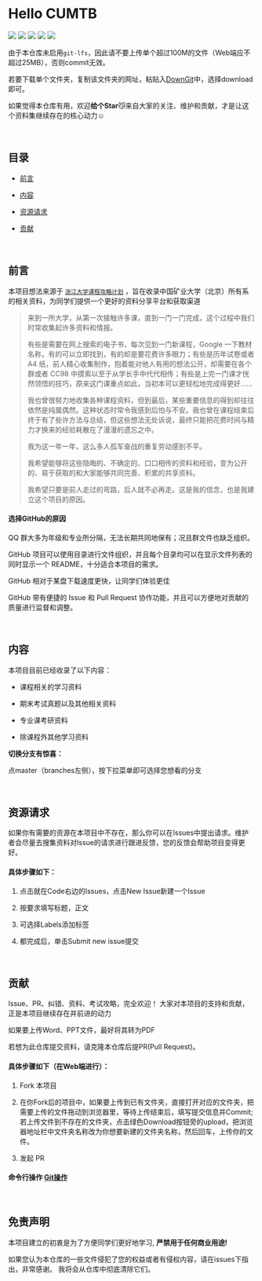 # Hello CUMTB

[![](https://img.shields.io/github/watchers/Alexiosvon/Hello_CUMTB.svg?style=flat)](https://github.com/Alexiosvon/Hello_CUMTB/watchers)
[![](https://img.shields.io/github/stars/Alexiosvon/Hello_CUMTB.svg?style=flat)](https://github.com/Alexiosvon/Hello_CUMTB/stargazers)
[![](https://img.shields.io/github/forks/Alexiosvon/Hello_CUMTB.svg?style=flat)](https://github.com/Alexiosvon/Hello_CUMTB/network/members)
[![](https://img.shields.io/github/issues-pr-closed-raw/Alexiosvon/Hello_CUMTB.svg?style=flat)](https://github.com/Alexiosvon/Hello_CUMTB/issues)
![](https://img.shields.io/github/repo-size/Alexiosvon/Hello_CUMTB.svg?style=flat)

由于本仓库未启用`git-lfs`，因此请不要上传单个超过100M的文件（Web端应不超过25MB），否则commit无效。

若要下载单个文件夹，复制该文件夹的网址，粘贴入[DownGit](https://minhaskamal.github.io/DownGit/#/home)中，选择download即可。

如果觉得本仓库有用，欢迎**给个Star**😼来自大家的关注、维护和贡献，才是让这个资料集继续存在的核心动力☺️

&nbsp;

## 目录

- [前言](#前言)

- [内容](#内容)

- [资源请求](#资源请求)

- [贡献](#贡献)

&nbsp;

## 前言

本项目想法来源于 [`浙江大学课程攻略计划`](https://github.com/QSCTech/zju-icicles) ，旨在收录中国矿业大学（北京）所有系的相关资料，为同学们提供一个更好的资料分享平台和获取渠道

> 来到一所大学，从第一次接触许多课，直到一门一门完成，这个过程中我们时常收集起许多资料和情报。
>
>有些是需要在网上搜索的电子书，每次见到一门新课程，Google 一下教材名称，有的可以立即找到，有的却是要花费许多眼力；有些是历年试卷或者 A4 纸，前人精心收集制作，抱着能对他人有用的想法公开，却需要在各个群或者 CC98 中摸索以至于从学长手中代代相传；有些是上完一门课才恍然领悟的技巧，原来这门课重点如此，当初本可以更轻松地完成得更好……
>
>我也曾很努力地收集各种课程资料，但到最后，某些重要信息的得到却往往依然是纯属偶然。这种状态时常令我感到后怕与不安。我也曾在课程结束后终于有了些许方法与总结，但这些想法无处诉说，最终只能把花费时间与精力才换来的经验耗散在了漫漫的遗忘之中。
>
>我为这一年一年，这么多人孤军奋战的重复劳动感到不平。
>
>我希望能够将这些隐晦的、不确定的、口口相传的资料和经验，变为公开的、易于获取的和大家能够共同完善、积累的共享资料。
>
>我希望只要是前人走过的弯路，后人就不必再走。这是我的信念，也是我建立这个项目的原因。

#### 选择GitHub的原因

  QQ 群大多为年级和专业所分隔，无法长期共同地保有；况且群文件也缺乏组织。
  
  GitHub 项目可以使用目录进行文件组织，并且每个目录均可以在显示文件列表的同时显示一个 README，十分适合本项目的需求。
  
  GitHub 相对于某盘下载速度更快，让同学们体验更佳
  
  GitHub 带有便捷的 Issue 和 Pull Request 协作功能，并且可以方便地对贡献的质量进行监督和调整。
  
&nbsp;

## 内容

本项目目前已经收录了以下内容：

- 课程相关的学习资料

- 期末考试真题以及其他相关资料

- 专业课考研资料

- 除课程外其他学习资料

**切换分支有惊喜：**
  
  点master（branches左侧），按下拉菜单即可选择您想看的分支

&nbsp;

## 资源请求

如果你有需要的资源在本项目中不存在，那么你可以在Issues中提出请求。维护者会尽量去搜集资料对Issue的请求进行跟进反馈，您的反馈会帮助项目变得更好。

#### 具体步骤如下：

1. 点击就在Code右边的Issues，点击New Issue新建一个Issue

2. 按要求填写标题，正文

3. 可选择Labels添加标签

4. 都完成后，单击Submit new issue提交

&nbsp;

## 贡献

Issue、PR、纠错、资料、考试攻略，完全欢迎！
大家对本项目的支持和贡献，正是本项目继续存在并前进的动力

如果要上传Word、PPT文件，最好将其转为PDF

若想为此仓库提交资料，请克隆本仓库后提PR(Pull Request)。

#### 具体步骤如下（在Web端进行）：

1. Fork 本项目 

2. 在你Fork后的项目中，如果要上传到已有文件夹，直接打开对应的文件夹，把需要上传的文件拖动到浏览器里，等待上传结束后，填写提交信息并Commit;若上传文件到不存在的文件夹，点击绿色Download按钮旁的upload，把浏览器地址栏中文件夹名称改为你想要新建的文件夹名称，然后回车，上传你的文件。 

3. 发起 PR 

#### 命令行操作 [Git操作](https://github.com/Alexiosvon/Hello_CUMTB/tree/master/%E5%85%B6%E4%BB%96%E5%AD%A6%E4%B9%A0%E8%B5%84%E6%96%99/Git)

&nbsp;

## 免责声明

本项目建立的初衷是为了方便同学们更好地学习, **严禁用于任何商业用途!**

如果您认为本仓库的一些文件侵犯了您的权益或者有侵权内容，请在issues下指出，非常感谢。 我将会从仓库中彻底清除它们。

